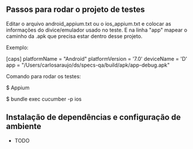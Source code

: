 ## Passos para rodar o projeto de testes


Editar o arquivo android_appium.txt ou o ios_appium.txt e colocar as informações do divice/emulador usado no teste. E na linha "app" mapear o caminho da .apk que precisa estar dentro desse projeto.

Exemplo: 

[caps]
platformName = "Android"
platformVersion = '7.0'
deviceName = 'D'
app = "/Users/carlosaraujo/ds/specs-qa/build/apk/app-debug.apk"

Comando para rodar os testes: 

$ Appium 

$ bundle exec cucumber -p ios

## Instalação de dependências e configuração de ambiente 

- TODO